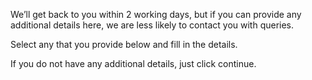 We’ll get back to you within 2 working days, but if you can provide any additional details here, we are less likely to contact you with queries.

Select any that you provide below and fill in the details.

If you do not have any additional details, just click continue.
